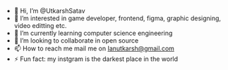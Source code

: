 - 👋 Hi, I’m @UtkarshSatav
- 👀 I’m interested in game developer, frontend, figma, graphic designing, video editting etc.
- 🌱 I’m currently learning computer science engineering 
- 💞️ I’m looking to collaborate in open source
- 📫 How to reach me mail me on Ianutkarsh@gmail.com 
- ⚡ Fun fact: my instgram is the darkest place in the world

<!---
UtkarshSatav/UtkarshSatav is a ✨ special ✨ repository because its `README.md` (this file) appears on your GitHub profile.
You can click the Preview link to take a look at your changes.
--->
